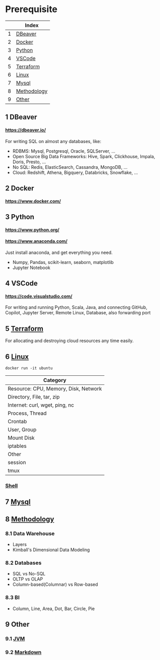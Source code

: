 # Prerequisite

| |Index|
|---|---|
|1|[DBeaver](#dbeaver)|
|2|[Docker](#docker)|
|3|[Python](#python)|
|4|[VSCode](#vscode)|
|5|[Terraform](#terraform)|
|6|[Linux](#linux)|
|7|[Mysql](#mysql)|
|8|[Methodology](#methodology)|
|9|[Other](#other)|


## 1 <a id='dbeaver'></a>DBeaver
#### https://dbeaver.io/
For writing SQL on almost any databases, like:
- RDBMS: Mysql, Postgresql, Oracle, SQLServer, ...
- Open Source Big Data Frameworks: Hive, Spark, Clickhouse, Impala, Doris, Presto, ...
- No SQL: Redis, ElasticSearch, Cassandra, MongoDB, ...
- Cloud: Redshift, Athena, Bigquery, Databricks, Snowflake, ...

## 2 <a id='docker'></a>Docker
#### https://www.docker.com/
  
## 3 <a id='python'></a>Python
#### https://www.python.org/
#### https://www.anaconda.com/
Just install anaconda, and get everything you need.
- Numpy, Pandas, scikit-learn, seaborn, matplotlib
- Jupyter Notebook

## 4 <a id='vscode'></a>VSCode
#### https://code.visualstudio.com/
For writing and running Python, Scala, Java, and connecting GitHub, Copilot, Jupyter Server, Remote Linux, Database, also forwarding port 

## 5 <a id='terraform' href='https://github.com/barneywill/bigdata_demo/blob/main/Prerequisite/terraform'>Terraform</a>
For allocating and destroying cloud resources any time easily.

## 6 <a id='linux' href='https://github.com/barneywill/bigdata_demo/blob/main/Prerequisite/linux.md'>Linux</a>

```
docker run -it ubuntu
```

|Category|
|---|
|Resource: CPU, Memory, Disk, Network|
|Directory, File, tar, zip|
|Internet: curl, wget, ping, nc|
|Process, Thread|
|Crontab|
|User, Group|
|Mount Disk|
|iptables|
|Other|
|session|
|tmux|

### <a href='https://github.com/barneywill/bigdata_demo/blob/main/Prerequisite/shell.md'>Shell</a>

## 7 <a id='mysql' href='https://github.com/barneywill/bigdata_demo/blob/main/Prerequisite/mysql.md'>Mysql</a>

## 8 <a id='methodology' href='https://github.com/barneywill/bigdata_demo/blob/main/Prerequisite/methodology.md'>Methodology</a>

### 8.1 Data Warehouse
- Layers
- Kimball's Dimensional Data Modeling

### 8.2 Databases
- SQL vs No-SQL
- OLTP vs OLAP
- Column-based(Columnar) vs Row-based

### 8.3 BI
- Column, Line, Area, Dot, Bar, Circle, Pie

## 9 <a id='other'></a>Other
### 9.1 <a id='mysql' href='https://github.com/barneywill/bigdata_demo/blob/main/Prerequisite/jvm.md'>JVM</a>
### 9.2 <a id='mysql' href='https://github.com/barneywill/bigdata_demo/blob/main/Prerequisite/markdown.md'>Markdown</a>